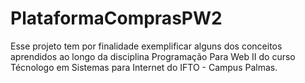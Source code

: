 # PlataformaComprasPW2

Esse projeto tem por finalidade exemplificar alguns dos conceitos aprendidos ao longo da disciplina Programação Para Web II do curso Técnologo em Sistemas para Internet do IFTO - Campus Palmas.